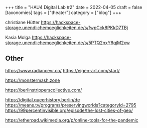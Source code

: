 +++
title = "HAU4 Digital Lab #2"
date = 2022-04-05
draft = false
[taxonomies]
tags = ["theater"]
category = ["blog"]
+++



christiane Hütter
https://hackspace-storage.unendlichemoeglichkeiten.de/s/fwpCck8PKkD7TBj

Kasia Molga
https://hackspace-storage.unendlichemoeglichkeiten.de/s/5PTQ2nxY6qjM2xw



## Other

https://www.radiancevr.co/
https://eigen-art.com/start/


https://monstermash.zone


https://berlinstripperscollective.com/

https://digital.queerhistory.berlin/de
https://means.tv/programs/preservingworlds?categoryId=2795
https://99percentinvisible.org/episode/the-lost-cities-of-geo/


https://etherpad.wikimedia.org/p/online-tools-for-the-pandemic
